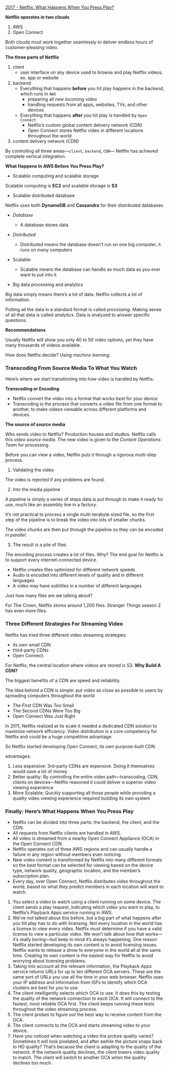 [2017 - Netflix: What Happens When You Press Play?](http://highscalability.com/blog/2017/12/11/netflix-what-happens-when-you-press-play.html)

**Netflix operates in two clouds**

1. AWS
2. Open Connect

Both clouds must work together seamlessly to deliver endless hours of customer-pleasing video.

**The three parts of Netflix**
1. client
   - user interface on any device used to browse and play Netflix videos. ex. app or website
2. backend
   - Everything that happens **before** you hit play happens in the backend, which runs in `AWS`
     - preparing all new incoming video
     -  handling requests from all apps, websites, TVs, and other devices
   - Everything that happens **after** you hit play is handled by `Open Connect`
     - Netflix’s custom global content delivery network (CDN)
     - Open Connect stores Netflix video in different locations throughout the world
3. content delivery network (CDN)

By controlling all three areas—`client`, `backend`, `CDN`— Netflix has achieved complete vertical integration. 


**What Happens In AWS Before You Press Play?**

- Scalable computing and scalable storage

Scalable computing is **EC2** and scalable storage is **S3**

- Scalable distributed database

Netflix uses both **DynamoDB** and **Cassandra** for their distributed databases

  - *Database*
    -  A database stores data
  - *Distributed*
    - Distributed means the database doesn’t run on one big computer, it runs on many computers
  - Scalable
    - Scalable means the database can handle as much data as you ever want to put into it

- Big data processing and analytics

Big data simply means there’s a lot of data. Netflix collects a lot of information.

Putting all the data in a standard format is called *processing*.
Making sense of all that data is called *analytics*.
Data is analyzed to answer specific questions.

**Recommendations**

Usually Netflix will show you only 40 to 50 video options, yet they have many thousands of videos available. 

How does Netflix decide? Using *machine learning*.

### Transcoding From Source Media To What You Watch

Here’s where we start transitioning into how video is handled by Netflix.

**Transcoding or Encoding**
  - Netflix convert the video into a format that works best for your device
  - Transcoding is the process that converts a video file from one format to another, to make videos viewable across different platforms and devices.

**The source of source media**

Who sends video to Netflix? Production houses and studios. Netflix calls this *video source media*. The new video is given to the *Content Operations Team* for processing.

Before you can view a video, Netflix puts it through a rigorous multi-step process.

1. Validating the video

The video is rejected if any problems are found.

2. Into the media pipeline

A pipeline is simply a series of steps data is put through to make it ready for use, much like an assembly line in a factory.

It’s not practical to process a single multi-terabyte sized file, so the first step of the pipeline is to break the video into lots of smaller chunks. 

The video chunks are then put through the pipeline so they can be encoded *in parallel*.

3. The result is a pile of files

The encoding process creates a lot of files. Why? The end goal for Netflix is to support every internet-connected device.

- Netflix creates files optimized for different network speeds
- Audio is encoded into different levels of quality and in different languages
- A video may have subtitles in a number of different languages

Just how many files are we talking about?

For The Crown, Netflix stores around 1,200 files. Stranger Things season 2 has even more files.

### Three Different Strategies For Streaming Video

Netflix has tried three different video streaming strategies:
- its own small CDN
- third-party CDNs
- Open Connect.

For Netflix, the central location where videos are stored is S3. 
**Why Build A CDN?**

The biggest benefits of a CDN are speed and reliability. 

The idea behind a CDN is simple: put video as close as possible to users by spreading computers throughout the world

- The First CDN Was Too Small
- The Second CDNs Were Too Big
- Open Connect Was Just Right

In 2011, Netflix realized at its scale it needed a dedicated CDN solution to maximize network efficiency. Video distribution is a core competency for Netflix and could be a huge competitive advantage.

So Netflix started developing Open Connect, its own purpose-built CDN.

advantages:

1. Less expensive: 3rd-party CDNs are expensive. Doing it themselves would save a lot of money
2. Better quality: By controlling the entire video path—transcoding, CDN, clients on devices—Netflix reasoned it could deliver a superior video viewing experience
3. More Scalable: Quickly supporting all those people while providing a quality video viewing experience required building its own system

### Finally: Here’s What Happens When You Press Play

- Netflix can be divided into three parts: the backend, the client, and the CDN. 
- All requests from Netflix clients are handled in AWS.
- All video is streamed from a nearby Open Connect Appliance (OCA) in the Open Connect CDN.
- Netflix operates out of three AWS regions and can usually handle a failure in any region without members even noticing.
- New video content is transformed by Netflix into many different formats so the best format can be selected for viewing based on the device type, network quality, geographic location, and the member’s subscription plan.
- Every day, over Open Connect, Netflix distributes video throughout the world, based on what they predict members in each location will want to watch.

1. You select a video to watch using a client running on some device. The client sends a play request, indicating which video you want to play, to Netflix’s Playback Apps service running in AWS.
2. We’ve not talked about this before, but a big part of what happens after you hit play has to do with licensing. Not every location in the world has a license to view every video. Netflix must determine if you have a valid license to view a particular video. We won’t talk about how that works—it’s really boring—but keep in mind it’s always happening. One reason Netflix started developing its own content is to avoid licensing issues. Netflix wants to release a show to everyone in the world all at the same time. Creating its own content is the easiest way for Netflix to avoid worrying about licensing problems.
3. Taking into account all the relevant information, the Playback Apps service returns URLs for up to ten different OCA servers. These are the same sort of URLs you use all the time in your web browser. Netflix uses your IP address and information from ISPs to identify which OCA clusters are best for you to use.
4. The client intelligently selects which OCA to use. It does this by testing the quality of the network connection to each OCA. It will connect to the fastest, most reliable OCA first. The client keeps running these tests throughout the video streaming process.
5. The client probes to figure out the best way to receive content from the OCA.
6. The client connects to the OCA and starts streaming video to your device. 
7. Have you noticed when watching a video the picture quality varies? Sometimes it will look pixelated, and after awhile the picture snaps back to HD quality? That’s because the client is adapting to the quality of the network. If the network quality declines, the client lowers video quality to match. The client will switch to another OCA when the quality declines too much.